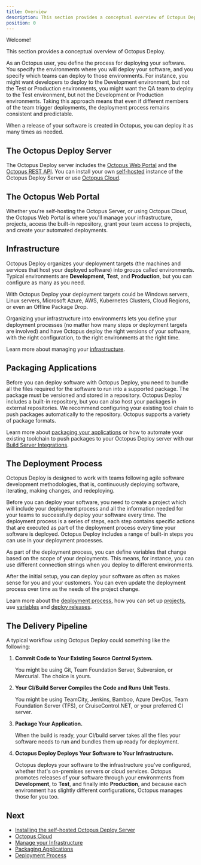 ```yaml
---
title: Overview
description: This section provides a conceptual overview of Octopus Deploy.
position: 0
---
```


Welcome!

This section provides a conceptual overview of Octopus Deploy.

As an Octopus user, you define the process for deploying your software. You specify the environments where you will deploy your software, and you specify which teams can deploy to those environments. For instance, you might want developers to deploy to the Development environment, but not the Test or Production environments, you might want the QA team to deploy to the Test environment, but not the Development or Production environments. Taking this approach means that even if different members of the team trigger deployments, the deployment process remains consistent and predictable.

When a release of your software is created in Octopus, you can deploy it as many times as needed.

## The Octopus Deploy Server

The Octopus Deploy server includes the [Octopus Web Portal](/docs/getting-started/index.md#the-octopus-web-portal) and the [Octopus REST API](/docs/octopus-rest-api/index.md). You can install your own [self-hosted](/docs/installation/index.md) instance of the Octopus Deploy Server or use [Octopus Cloud](/docs/octopus-cloud/index.md).

## The Octopus Web Portal

Whether you're self-hosting the Octopus Server, or using Octopus Cloud, the Octopus Web Portal is where you'll manage your infrastructure, projects, access the built-in repository, grant your team access to projects, and create your automated deployments.

## Infrastructure

Octopus Deploy organizes your deployment targets (the machines and services that host your deployed software) into groups called environments. Typical environments are **Development**, **Test**, and **Production**, but you can configure as many as you need.

With Octopus Deploy your deployment targets could be Windows servers, Linux servers, Microsoft Azure, AWS, Kubernetes Clusters, Cloud Regions, or even an Offline Package Drop.

Organizing your infrastructure into environments lets you define your deployment processes (no matter how many steps or deployment targets are involved) and have Octopus deploy the right versions of your software, with the right configuration, to the right environments at the right time.

Learn more about managing your [infrastructure](/docs/infrastructure/index.md).

## Packaging Applications

Before you can deploy software with Octopus Deploy, you need to bundle all the files required for the software to run into a supported package. The package must be versioned and stored in a repository. Octopus Deploy includes a built-in repository, but you can also host your packages in external repositories. We recommend configuring your existing tool chain to push packages automatically to the repository. Octopus supports a variety of package formats.

Learn more about [packaging your applications](/docs/packaging-applications/index.md) or how to automate your existing toolchain to push packages to your Octopus Deploy server with our [Build Server Integrations](/docs/octopus-rest-api/index.md).

## The Deployment Process

Octopus Deploy is designed to work with teams following agile software development methodologies, that is, continuously deploying software, iterating, making changes, and redeploying.

Before you can deploy your software, you need to create a project which will include your deployment process and all the information needed for your teams to successfully deploy your software every time. The deployment process is a series of steps, each step contains specific actions that are executed as part of the deployment process every time your software is deployed. Octopus Deploy includes a range of built-in steps you can use in your deployment processes.

As part of the deployment process, you can define variables that change based on the scope of your deployments. This means, for instance, you can use different connection strings when you deploy to different environments.

After the initial setup, you can deploy your software as often as makes sense for you and your customers. You can even update the deployment process over time as the needs of the project change.

Learn more about the [deployment process](/docs/deployment-process/index.md), how you can set up [projects](/docs/deployment-process/projects/index.md), use [variables](/docs/deployment-process/variables/index.md) and [deploy releases](/docs/deployment-process/releases/index.md).

## The Delivery Pipeline

A typical workflow using Octopus Deploy could something like the following:

1. **Commit Code to Your Existing Source Control System.**

   You might be using Git, Team Foundation Server, Subversion, or Mercurial. The choice is yours.

1. **Your CI/Build Server Compiles the Code and Runs Unit Tests.**

   You might be using TeamCity, Jenkins, Bamboo, Azure DevOps, Team Foundation Server (TFS), or CruiseControl.NET, or your preferred CI server.

1. **Package Your Application.**

   When the build is ready, your CI/build server takes all the files your software needs to run and bundles them up ready for deployment.

1. **Octopus Deploy Deploys Your Software to Your Infrastructure.**

   Octopus deploys your software to the infrastructure you've configured, whether that's on-premises servers or cloud services. Octopus promotes releases of your software through your environments from **Development**, to **Test**, and finally into **Production**, and because each environment has slightly different configurations, Octopus manages those for you too.

## Next

 - [Installing the self-hosted Octopus Deploy Server](/docs/installation/index.md)
 - [Octopus Cloud](/docs/octopus-cloud/index.md)
 - [Manage your Infrastructure](/docs/infrastructure/index.md)
 - [Packaging Applications](/docs/packaging-applications/index.md)
 - [Deployment Process](/docs/deployment-process/index.md)
